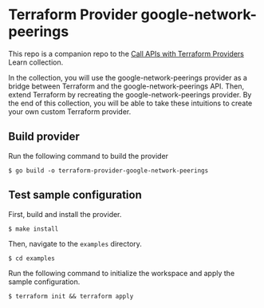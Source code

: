 # Terraform Provider google-network-peerings

This repo is a companion repo to the [Call APIs with Terraform Providers](https://learn.hashicorp.com/collections/terraform/providers) Learn collection. 

In the collection, you will use the google-network-peerings provider as a bridge between Terraform and the google-network-peerings API. Then, extend Terraform by recreating the google-network-peerings provider. By the end of this collection, you will be able to take these intuitions to create your own custom Terraform provider. 

## Build provider

Run the following command to build the provider

```shell
$ go build -o terraform-provider-google-network-peerings
```

## Test sample configuration

First, build and install the provider.

```shell
$ make install
```

Then, navigate to the `examples` directory. 

```shell
$ cd examples
```

Run the following command to initialize the workspace and apply the sample configuration.

```shell
$ terraform init && terraform apply
```
